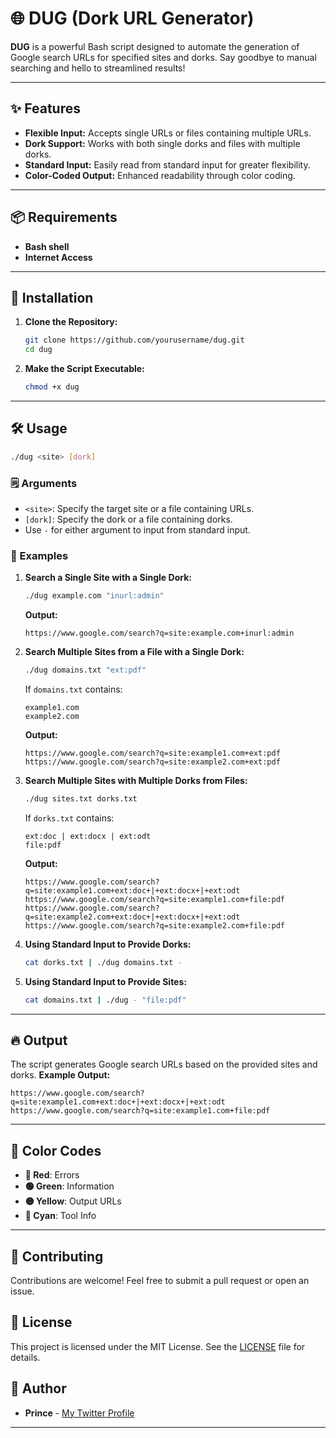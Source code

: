 # 🌐 DUG (Dork URL Generator)

**DUG** is a powerful Bash script designed to automate the generation of Google search URLs for specified sites and dorks. Say goodbye to manual searching and hello to streamlined results!

---

## ✨ Features

- **Flexible Input:** Accepts single URLs or files containing multiple URLs.
- **Dork Support:** Works with both single dorks and files with multiple dorks.
- **Standard Input:** Easily read from standard input for greater flexibility.
- **Color-Coded Output:** Enhanced readability through color coding.

---

## 📦 Requirements

- **Bash shell**
- **Internet Access**

---

## 🚀 Installation

1. **Clone the Repository:**

   ```bash
   git clone https://github.com/yourusername/dug.git
   cd dug
   ```

2. **Make the Script Executable:**

   ```bash
   chmod +x dug
   ```

---

## 🛠️ Usage

```bash
./dug <site> [dork]
```

### 🗒️ Arguments

- `<site>`: Specify the target site or a file containing URLs.
- `[dork]`: Specify the dork or a file containing dorks.
- Use `-` for either argument to input from standard input.

### 📖 Examples

1. **Search a Single Site with a Single Dork:**

   ```bash
   ./dug example.com "inurl:admin"
   ```

   **Output:**
   ```
   https://www.google.com/search?q=site:example.com+inurl:admin
   ```

2. **Search Multiple Sites from a File with a Single Dork:**

   ```bash
   ./dug domains.txt "ext:pdf"
   ```

   If `domains.txt` contains:
   ```
   example1.com
   example2.com
   ```

   **Output:**
   ```
   https://www.google.com/search?q=site:example1.com+ext:pdf
   https://www.google.com/search?q=site:example2.com+ext:pdf
   ```

3. **Search Multiple Sites with Multiple Dorks from Files:**

   ```bash
   ./dug sites.txt dorks.txt
   ```

   If `dorks.txt` contains:
   ```
   ext:doc | ext:docx | ext:odt
   file:pdf
   ```

   **Output:**
   ```
   https://www.google.com/search?q=site:example1.com+ext:doc+|+ext:docx+|+ext:odt
   https://www.google.com/search?q=site:example1.com+file:pdf
   https://www.google.com/search?q=site:example2.com+ext:doc+|+ext:docx+|+ext:odt
   https://www.google.com/search?q=site:example2.com+file:pdf
   ```

4. **Using Standard Input to Provide Dorks:**

   ```bash
   cat dorks.txt | ./dug domains.txt -
   ```

5. **Using Standard Input to Provide Sites:**

   ```bash
   cat domains.txt | ./dug - "file:pdf"
   ```

---

## 🔥 Output

The script generates Google search URLs based on the provided sites and dorks. **Example Output:**

```
https://www.google.com/search?q=site:example1.com+ext:doc+|+ext:docx+|+ext:odt
https://www.google.com/search?q=site:example1.com+file:pdf
```

---

## 🎨 Color Codes

- **🔴 Red**: Errors
- **🟢 Green**: Information
- **🟡 Yellow**: Output URLs
- **🔵 Cyan**: Tool Info

---

## 🤝 Contributing

Contributions are welcome! Feel free to submit a pull request or open an issue.

## 📜 License

This project is licensed under the MIT License. See the [LICENSE](LICENSE) file for details.

## 👤 Author

- **Prince** - [My Twitter Profile](https://x.com/0xprincs)

---
